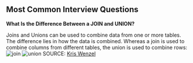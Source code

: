 ## Most Common Interview Questions

**What Is the Difference Between a JOIN and UNION?**

Joins and Unions can be used to combine data from one or more tables.  The difference lies in how the data is combined. Whereas a join is used to combine columns from different tables, the union is used to combine rows:
![join](https://cloud.githubusercontent.com/assets/13823751/12952637/bdc938de-cfdc-11e5-9750-46e64888ec23.png)
![union](https://cloud.githubusercontent.com/assets/13823751/12952644/c0e67644-cfdc-11e5-892c-d01e0199e103.png)
SOURCE: [Kris Wenzel](http://www.essentialsql.com/what-is-the-difference-between-a-join-and-a-union/)
